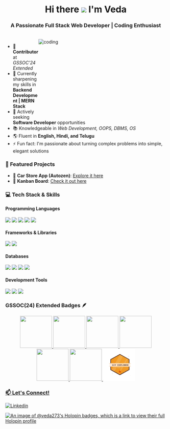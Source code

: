 
<h1 align="center">Hi there <img src="https://raw.githubusercontent.com/aemmadi/aemmadi/master/wave.gif" width="35px"> I'm Veda</h1> <h3 align="center">A Passionate Full Stack Web Developer | Coding Enthusiast</h3> <br/> <img align="right" alt="coding" width="400" height="250" src="https://media.tenor.com/IF2JdxzmyN4AAAAi/coding-girl.gif">

- 🌟 **Contributor** at *GSSOC'24 Extended* 
- 🌱 Currently sharpening my skills in **Backend Development | MERN Stack**
- 💼 Actively seeking **Software Developer** opportunities
- 📚 Knowledgeable in *Web Development, OOPS, DBMS, OS*
- 🌎 Fluent in **English, Hindi, and Telugu**
- ⚡ Fun fact: I'm passionate about turning complex problems into simple, elegant solutions

### 🚀 **Featured Projects**

- 🚗 **Car Store App (Autozen)**: [Explore it here](https://autozen-one.vercel.app/sign)
- 📝 **Kanban Board**: [Check it out here](https://66e3fb4dfc0ec6dedd4fedd7--tiny-ganache-4ca8aa.netlify.app/)

### 💻 **Tech Stack & Skills**

#### **Programming Languages**
<p>
    <img src="https://img.shields.io/badge/C%2B%2B-00599C?style=for-the-badge&logo=c%2B%2B&logoColor=white" />
    <img src="https://img.shields.io/badge/html-%23E34F26.svg?style=for-the-badge&logo=html5&logoColor=white" />
    <img src="https://img.shields.io/badge/css-%231572B6.svg?style=for-the-badge&logo=css3&logoColor=white" />
    <img src="https://img.shields.io/badge/javascript%20-%23323330.svg?&style=for-the-badge&logo=javascript&logoColor=%23F7DF1E" />
    <img src="https://img.shields.io/badge/node.js%20-%2343853D.svg?&style=for-the-badge&logo=node.js&logoColor=white" />
</p>

#### **Frameworks & Libraries**
<p>
    <img src="https://img.shields.io/badge/react%20-%2320232a.svg?&style=for-the-badge&logo=react&logoColor=%2361DAFB" />
    <img src="https://img.shields.io/badge/Express.js-000000?style=for-the-badge&logo=express&logoColor=white" />
</p>

#### **Databases**
<p>
    <img src="https://custom-icon-badges.herokuapp.com/badge/SQL-025E8C.svg?logo=database&logoColor=white" />
    <img src="https://img.shields.io/badge/MySQL-00000F?style=for-the-badge&logo=mysql&logoColor=white" />
    <img src="https://img.shields.io/badge/Oracle-CC2927?style=for-the-badge&logo=oracle&logoColor=white" />
    <img src="https://img.shields.io/badge/MongoDB-%234ea94b.svg?&style=for-the-badge&logo=mongodb&logoColor=white" />
</p>

#### **Development Tools**
<p>
    <img src="https://img.shields.io/badge/Visual%20Studio%20Code-0078d7.svg?style=for-the-badge&logo=visual-studio-code&logoColor=white" />
    <img src="https://img.shields.io/badge/git-%23F05033.svg?style=for-the-badge&logo=git&logoColor=white" />
    <img src="https://img.shields.io/badge/github-%23121011.svg?style=for-the-badge&logo=github&logoColor=white" />
</p>


### GSSOC(24) Extended Badges 🪶
<div style='display:flex; align-items:center; gap: 10px;' align='center'><a href="https://gssoc.girlscript.tech/leaderboard">
<img src="https://raw.githubusercontent.com/GSSoC24/Postman-Challenge/main/docs/assets/Postman%20White.png" width="100px" height="100px" />
  <img src="https://raw.githubusercontent.com/GSSoC24/Postman-Challenge/main/docs/assets/1.png" width="100px" height="100px" />
  <img src="https://raw.githubusercontent.com/GSSoC24/Postman-Challenge/main/docs/assets/2.png" width="100px" height="100px" />
  <img src="https://raw.githubusercontent.com/GSSoC24/Postman-Challenge/main/docs/assets/3.png" width="100px" height="100px" />
  <img src="https://raw.githubusercontent.com/GSSoC24/Postman-Challenge/main/docs/assets/4.png" width="100px" height="100px" />
  <img src="https://raw.githubusercontent.com/GSSoC24/Postman-Challenge/main/docs/assets/5.png" width="100px" height="100px" />
  <img src="https://raw.githubusercontent.com/GSSoC24/Contributor/refs/heads/main/assets/Git%20Explorer.png" width="100px" height="100px" />
</div>

### 📫 **Let's Connect!**

[![Linkedin](https://img.shields.io/badge/LinkedIn-0077B5?style=for-the-badge&logo=linkedin&logoColor=white&link=https://www.linkedin.com/in/vedavalli-parimi/)](https://www.linkedin.com/in/vedavalli-parimi/)


[![An image of @veda273's Holopin badges, which is a link to view their full Holopin profile](https://holopin.me/veda273)](https://holopin.io/@veda273)
